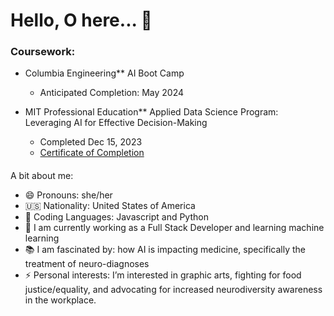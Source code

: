# Hello, O here...  👋

### Coursework:
- Columbia Engineering** AI Boot Camp
  - Anticipated Completion: May 2024
    
- MIT Professional Education** Applied Data Science Program: Leveraging AI for Effective Decision-Making
  - Completed Dec 15, 2023
  - [Certificate of Completion](https://credentials.professional.mit.edu/20a50f32-d7f7-443a-ab01-9231943c4de7)
  

####
A bit about me:

- 😄 Pronouns: she/her
-  🇺🇸 Nationality: United States of America
- 🔭 Coding Languages: Javascript and Python
- 🌱 I am currently working as a Full Stack Developer and learning machine learning
- :books: I am fascinated by: how AI is impacting medicine, specifically the treatment of neuro-diagnoses 
- ⚡ Personal interests:  I’m interested in graphic arts, fighting for food justice/equality, and advocating for increased neurodiversity awareness in the workplace.






<!--
**osita-igwe/osita-igwe** is a ✨ _special_ ✨ repository because its `README.md` (this file) appears on your GitHub profile.

Here are some ideas to get you started:

-  I’m currently working on ...
- 🌱 I’m currently learning ...
- 👯 I’m looking to collaborate on ...
- 🤔 I’m looking for help with ...
- 💬 Ask me about ...
- 📫 How to reach me: ...
- 😄 Pronouns: ...
-  Fun fact: ...
-->

